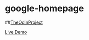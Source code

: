 # google-homepage
##[TheOdinProject](https://www.theodinproject.com/)

[Live Demo](https://plskz.github.io/google-homepage/)